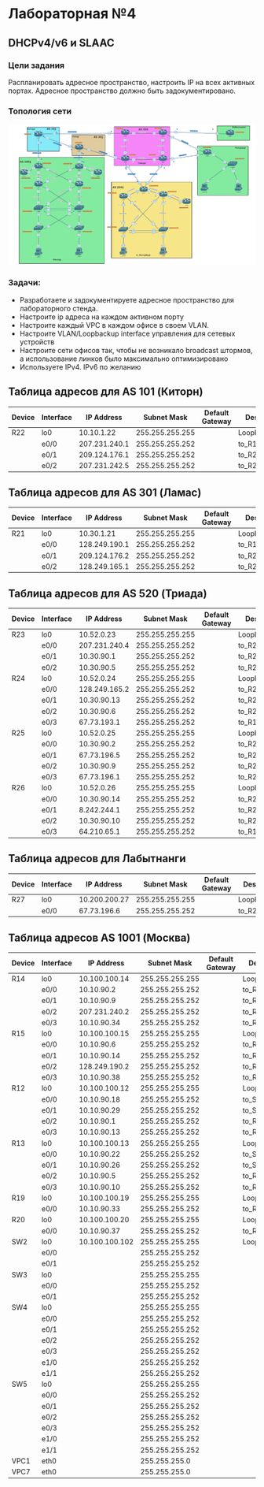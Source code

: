 # Лабораторная №4
##  DHCPv4/v6 и SLAAC


### Цели задания
Распланировать адресное пространство, настроить IP на всех активных портах. Адресное пространство должно быть задокументировано.

### Топология сети
![](./img/lab_4_topology.png)

### Задачи:

+ Разработаете и задокументируете адресное пространство для лабораторного стенда.
+ Настроите ip адреса на каждом активном порту
+ Настроите каждый VPC в каждом офисе в своем VLAN.
+ Настроите VLAN/Loopbackup interface управления для сетевых устройств
+ Настроите сети офисов так, чтобы не возникало broadcast штормов, а использование линков было максимально оптимизировано
+ Используете IPv4. IPv6 по желанию

## Таблица адресов для AS 101 (Киторн)
| Device | Interface | IP Address     | Subnet Mask     | Default Gateway | Description  |
| ------ | --------- | -------------- | --------------- | --------------- | -------------|
| R22    | lo0       | 10.10.1.22     | 255.255.255.255 |                 | Loopback_R22 |
|        | e0/0      | 207.231.240.1  | 255.255.255.252 |                 | to_R14_AS1001|
|        | e0/1      | 209.124.176.1  | 255.255.255.252 |                 | to_R21_AS301 |
|        | e0/2      | 207.231.242.5  | 255.255.255.252 |                 | to_R23_AS520 |

## Таблица адресов для AS 301 (Ламас)
| Device | Interface | IP Address     | Subnet Mask     | Default Gateway | Description  |
| ------ | --------- | -------------- | --------------- | --------------- | -------------|
| R21    | lo0       | 10.30.1.21     | 255.255.255.255 |                 | Loopback_R21 |
|        | e0/0      | 128.249.190.1  | 255.255.255.252 |                 | to_R15_AS1001|
|        | e0/1      | 209.124.176.2  | 255.255.255.252 |                 | to_R22_AS101 |
|        | e0/2      | 128.249.165.1  | 255.255.255.252 |                 | to_R24_AS520 |

## Таблица адресов для AS 520 (Триада)
| Device | Interface | IP Address      | Subnet Mask     | Default Gateway | Description  |
| ------ | --------- | --------------- | --------------- | --------------- | -------------|
| R23    | lo0       | 10.52.0.23      | 255.255.255.255 |                 | Loopback_R23 |
|        | e0/0      | 207.231.240.4   | 255.255.255.252 |                 | to_R22_AS101 | 
|        | e0/1      | 10.30.90.1      | 255.255.255.252 |                 | to_R25       |
|        | e0/2      | 10.30.90.5      | 255.255.255.252 |                 | to_R24       |
| R24    | lo0       | 10.52.0.24      | 255.255.255.255 |                 | Loopback_R24 |
|        | e0/0      | 128.249.165.2   | 255.255.255.252 |                 | to_R21_AS301 |
|        | e0/1      | 10.30.90.13     | 255.255.255.252 |                 | to_R26       |
|        | e0/2      | 10.30.90.6      | 255.255.255.252 |                 | to_R23       |
|        | e0/3      | 67.73.193.1     | 255.255.255.252 |                 | to_R18_AS2042|
| R25    | lo0       | 10.52.0.25      | 255.255.255.255 |                 | Loopback_R25 |
|        | e0/0      | 10.30.90.2      | 255.255.255.252 |                 | to_R23       |
|        | e0/1      | 67.73.196.5     | 255.255.255.252 |                 | to_R27_ext   |
|        | e0/2      | 10.30.90.9      | 255.255.255.252 |                 | to_R26       |
|        | e0/3      | 67.73.196.1     | 255.255.255.252 |                 | to_R28_ext   |
| R26    | lo0       | 10.52.0.26      | 255.255.255.255 |                 | Loopback_R26 |
|        | e0/0      | 10.30.90.14     | 255.255.255.252 |                 | to_R24       |
|        | e0/1      | 8.242.244.1     | 255.255.255.252 |                 | to_R28_ext   |
|        | e0/2      | 10.30.90.10     | 255.255.255.252 |                 | to_R25       |
|        | e0/3      | 64.210.65.1     | 255.255.255.252 |                 | to_R18_AS2042|


## Таблица адресов для Лабытнанги
| Device | Interface | IP Address      | Subnet Mask     | Default Gateway | Description  |
| ------ | --------- | --------------- | --------------- | --------------- | -------------|
| R27    | lo0       | 10.200.200.27   | 255.255.255.255 |                 | Loopback_R27 |
|        | e0/0      | 67.73.196.6     | 255.255.255.252 |                 | to_R25_ext   |

## Таблица адресов AS 1001 (Москва)
| Device | Interface | IP Address     | Subnet Mask     | Default Gateway | Description  |
| ------ | --------- | -------------- | --------------- | --------------- | -------------|
| R14    | lo0       | 10.100.100.14  | 255.255.255.255 |                 | Loopback_R14 |
|        | e0/0      | 10.10.90.2     | 255.255.255.252 |                 | to_R12       |
|        | e0/1      | 10.10.90.9     | 255.255.255.252 |                 | to_R13       |
|        | e0/2      | 207.231.240.2  | 255.255.255.252 |                 | to_R22_AS101 |
|        | e0/3      | 10.10.90.34    | 255.255.255.252 |                 | to_R19       |
| R15    | lo0       | 10.100.100.15  | 255.255.255.255 |                 | Loopback_R15 | 
|        | e0/0      | 10.10.90.6     | 255.255.255.252 |                 | to_R13       |
|        | e0/1      | 10.10.90.14    | 255.255.255.252 |                 | to_R12       |
|        | e0/2      | 128.249.190.2  | 255.255.255.252 |                 | to_R21_AS301 |
|        | e0/3      | 10.10.90.38    | 255.255.255.252 |                 | to_R20
| R12    | lo0       | 10.100.100.12  | 255.255.255.255 |                 | Loopback_R12 |
|        | e0/0      | 10.10.90.18    | 255.255.255.252 |                 | to_SW4       |
|        | e0/1      | 10.10.90.29    | 255.255.255.252 |                 | to_SW5       |
|        | e0/2      | 10.10.90.1     | 255.255.255.252 |                 | to_R14       |
|        | e0/3      | 10.10.90.13    | 255.255.255.252 |                 | to_R15       |
| R13    | lo0       | 10.100.100.13  | 255.255.255.255 |                 | Loopback_R13 |
|        | e0/0      | 10.10.90.22    | 255.255.255.252 |                 | to_SW5       |
|        | e0/1      | 10.10.90.26    | 255.255.255.252 |                 | to_SW4       |
|        | e0/2      | 10.10.90.5     | 255.255.255.252 |                 | to_R15       |
|        | e0/3      | 10.10.90.10    | 255.255.255.252 |                 | to_R14       |
| R19    | lo0       | 10.100.100.19  | 255.255.255.255 |                 | Loopback_R19 |
|        | e0/0      | 10.10.90.33    | 255.255.255.252 |                 | to_R14       |
| R20    | lo0       | 10.100.100.20  | 255.255.255.255 |                 | Loopback_R20 |
|        | e0/0      | 10.10.90.37    | 255.255.255.252 |                 | to_R15       |
| SW2    | lo0       | 10.100.100.102 | 255.255.255.255 |                 | Loopback_SW2 |
|        | e0/0      |    | 255.255.255.252 |                 |
|        | e0/1      |    | 255.255.255.252 |                 |
| SW3    | lo0       |      | 255.255.255.255 |                 |
|        | e0/0      |     | 255.255.255.252 |                 |
|        | e0/1      |    | 255.255.255.252 |                 |
| SW4    | lo0       |      | 255.255.255.255 |                 |
|        | e0/0      |     | 255.255.255.252 |                 |
|        | e0/1      |     | 255.255.255.252 |                 |
|        | e0/2      |     | 255.255.255.252 |                 |
|        | e0/3      |    | 255.255.255.252 |                 |
|        | e1/0      |    | 255.255.255.252 |                 |
|        | e1/1      |    | 255.255.255.252 |                 |
| SW5    | lo0       |     | 255.255.255.255 |                 |
|        | e0/0      |    | 255.255.255.252 |                 |
|        | e0/1      |   | 255.255.255.252 |                 |
|        | e0/2      |   | 255.255.255.252 |                 |
|        | e0/3      |   | 255.255.255.252 |                 |
|        | e1/0      |     | 255.255.255.252 |                 |
|        | e1/1      |     | 255.255.255.252 |                 |
| VPC1   | eth0      |   | 255.255.255.0   |                 |
| VPC7   | eth0      |   | 255.255.255.0   |                 |